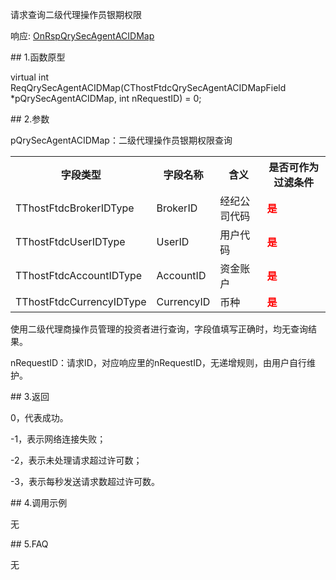 <p>请求查询二级代理操作员银期权限</p>
<p>响应: <a href="../../CTHOSTFTDCTRADERAPI/ONRSPQRYSECAGENTACIDMAP/">OnRspQrySecAgentACIDMap</a></p>
<span class="anchor" id="f1bdda9b-8342-43d2-8acb-6ba3031bb54f"></span>
## 1.函数原型
<p>virtual int ReqQrySecAgentACIDMap(CThostFtdcQrySecAgentACIDMapField *pQrySecAgentACIDMap, int nRequestID) = 0;</p>
<span class="anchor" id="9c40e8a4-2ce8-4f7a-87b3-abb7c0c0f0e5"></span>
## 2.参数
<p>pQrySecAgentACIDMap：二级代理操作员银期权限查询</p>
<table><tr><th style="TEXT-ALIGN: center;">字段类型</th><th style="TEXT-ALIGN: center;">字段名称</th><th style="TEXT-ALIGN: center;">含义</th><th style="TEXT-ALIGN: center;">是否可作为过滤条件</th></tr><tr><td style="TEXT-ALIGN: left;">TThostFtdcBrokerIDType</td>
<td style="TEXT-ALIGN: left;">BrokerID</td>
<td style="TEXT-ALIGN: left;">经纪公司代码</td>
<td style="TEXT-ALIGN: left;"><strong><font color="#FF0000">是</font></strong></td>
</tr>
<tr><td style="TEXT-ALIGN: left;">TThostFtdcUserIDType</td>
<td style="TEXT-ALIGN: left;">UserID</td>
<td style="TEXT-ALIGN: left;">用户代码</td>
<td style="TEXT-ALIGN: left;"><strong><font color="#FF0000">是</font></strong></td>
</tr>
<tr><td style="TEXT-ALIGN: left;">TThostFtdcAccountIDType</td>
<td style="TEXT-ALIGN: left;">AccountID</td>
<td style="TEXT-ALIGN: left;">资金账户</td>
<td style="TEXT-ALIGN: left;"><strong><font color="#FF0000">是</font></strong></td>
</tr>
<tr><td style="TEXT-ALIGN: left;">TThostFtdcCurrencyIDType</td>
<td style="TEXT-ALIGN: left;">CurrencyID</td>
<td style="TEXT-ALIGN: left;">币种</td>
<td style="TEXT-ALIGN: left;"><strong><font color="#FF0000">是</font></strong></td>
</tr>
</table>
<p>使用二级代理商操作员管理的投资者进行查询，字段值填写正确时，均无查询结果。</p>
<p>nRequestID：请求ID，对应响应里的nRequestID，无递增规则，由用户自行维护。</p>
<span class="anchor" id="36d78469-f120-4884-8ed1-7dfa4f831ca8"></span>
## 3.返回
<p>0，代表成功。</p>
<p>-1，表示网络连接失败；</p>
<p>-2，表示未处理请求超过许可数；</p>
<p>-3，表示每秒发送请求数超过许可数。</p>
<span class="anchor" id="b1705e7f-ea39-4eec-ae2f-1fde7426d3f3"></span>
## 4.调用示例
<p>无</p>
<span class="anchor" id="7c6ea73d-e6ca-469d-8146-930f104e6a22"></span>
## 5.FAQ
<p>无</p>
